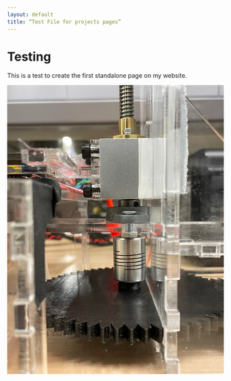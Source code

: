 ```yaml
---
layout: default
title: “Test File for projects pages”
---
```


# Testing

This is a test to create the first standalone page on my website.

![Magnetometer data collection platform](../images/IMG_3834.jpeg)


<model-viewer id="reveal" loading="eager" camera-controls auto-rotate src="../models/Astronaut.glb" alt="A 3D model of a shishkebab" shadow-intensity="1" width="890px" height="800px"></model-viewer>
